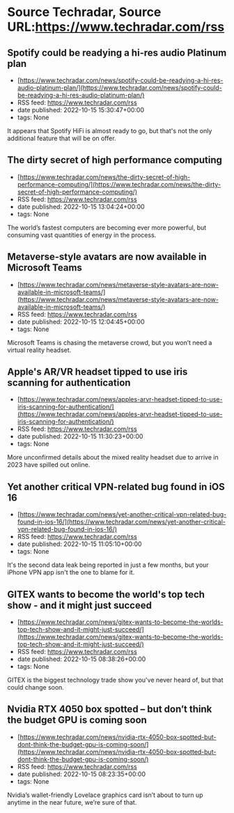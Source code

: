# Source Techradar, Source URL:https://www.techradar.com/rss

## Spotify could be readying a hi-res audio Platinum plan
 - [https://www.techradar.com/news/spotify-could-be-readying-a-hi-res-audio-platinum-plan/](https://www.techradar.com/news/spotify-could-be-readying-a-hi-res-audio-platinum-plan/)
 - RSS feed: https://www.techradar.com/rss
 - date published: 2022-10-15 15:30:47+00:00
 - tags: None

It appears that Spotify HiFi is almost ready to go, but that's not the only additional feature that will be on offer.

## The dirty secret of high performance computing
 - [https://www.techradar.com/news/the-dirty-secret-of-high-performance-computing/](https://www.techradar.com/news/the-dirty-secret-of-high-performance-computing/)
 - RSS feed: https://www.techradar.com/rss
 - date published: 2022-10-15 13:04:24+00:00
 - tags: None

The world’s fastest computers are becoming ever more powerful, but consuming vast quantities of energy in the process.

## Metaverse-style avatars are now available in Microsoft Teams
 - [https://www.techradar.com/news/metaverse-style-avatars-are-now-available-in-microsoft-teams/](https://www.techradar.com/news/metaverse-style-avatars-are-now-available-in-microsoft-teams/)
 - RSS feed: https://www.techradar.com/rss
 - date published: 2022-10-15 12:04:45+00:00
 - tags: None

Microsoft Teams is chasing the metaverse crowd, but you won’t need a virtual reality headset.

## Apple's AR/VR headset tipped to use iris scanning for authentication
 - [https://www.techradar.com/news/apples-arvr-headset-tipped-to-use-iris-scanning-for-authentication/](https://www.techradar.com/news/apples-arvr-headset-tipped-to-use-iris-scanning-for-authentication/)
 - RSS feed: https://www.techradar.com/rss
 - date published: 2022-10-15 11:30:23+00:00
 - tags: None

More unconfirmed details about the mixed reality headset due to arrive in 2023 have spilled out online.

## Yet another critical VPN-related bug found in iOS 16
 - [https://www.techradar.com/news/yet-another-critical-vpn-related-bug-found-in-ios-16/](https://www.techradar.com/news/yet-another-critical-vpn-related-bug-found-in-ios-16/)
 - RSS feed: https://www.techradar.com/rss
 - date published: 2022-10-15 11:05:10+00:00
 - tags: None

It's the second data leak being reported in just a few months, but your iPhone VPN app isn't the one to blame for it.

## GITEX wants to become the world's top tech show - and it might just succeed
 - [https://www.techradar.com/news/gitex-wants-to-become-the-worlds-top-tech-show-and-it-might-just-succeed/](https://www.techradar.com/news/gitex-wants-to-become-the-worlds-top-tech-show-and-it-might-just-succeed/)
 - RSS feed: https://www.techradar.com/rss
 - date published: 2022-10-15 08:38:26+00:00
 - tags: None

GITEX is the biggest technology trade show you've never heard of, but that could change soon.

## Nvidia RTX 4050 box spotted – but don’t think the budget GPU is coming soon
 - [https://www.techradar.com/news/nvidia-rtx-4050-box-spotted-but-dont-think-the-budget-gpu-is-coming-soon/](https://www.techradar.com/news/nvidia-rtx-4050-box-spotted-but-dont-think-the-budget-gpu-is-coming-soon/)
 - RSS feed: https://www.techradar.com/rss
 - date published: 2022-10-15 08:23:35+00:00
 - tags: None

Nvidia’s wallet-friendly Lovelace graphics card isn’t about to turn up anytime in the near future, we’re sure of that.
